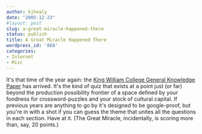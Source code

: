 ```yaml
---
author: kjhealy
date: "2005-12-23"
#layout: post
slug: a-great-miracle-happened-there
status: publish
title: A Great Miracle Happened There
wordpress_id: '868'
categories:
- Internet
- Misc
---
```


It's that time of the year again: the [King William College General Knowledge Paper](http://www.kwc.sch.im/gkp.html) has arrived. It's the kind of quiz that exists at a point just (or far) beyond the production possibility frontier of a space defined by your fondness for crossword-puzzles and your stock of cultural capital. If previous years are anything to go by it's designed to be google-proof, but you're in with a shot if you can guess the theme that unites all the questions in each section. Have at it. (The Great Miracle, incidentally, is scoring more than, say, 20 points.)
